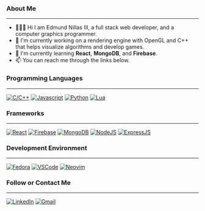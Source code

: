 <!-- ### Hi there 👋 -->

<!--
**edmundnillas3rd/edmundnillas3rd** is a ✨ _special_ ✨ repository because its `README.md` (this file) appears on your GitHub profile.

Here are some ideas to get you started:

- 🔭 I’m currently working on ...
- 🌱 I’m currently learning ...
- 👯 I’m looking to collaborate on ...
- 🤔 I’m looking for help with ...
- 💬 Ask me about ...
- 📫 How to reach me: ...
- 😄 Pronouns: ...
- ⚡ Fun fact: ...
-->


### About Me
---
* 🧑🏻‍🦱 Hi I am Edmund Nillas III, a full stack web developer, and a computer graphics programmer.
* 🔭 I'm currently working on a rendering engine with OpenGL and C++ that helps visualize algorithms and develop games.
* 🌱 I'm currently learning **React**, **MongoDB**, and **Firebase**.
* 📫 You can reach me through the links below.

### Programming Languages
---
[![C/C++](https://img.shields.io/badge/%20-%20C%2FC%2B%2B-green?style=for-the-badge&logo=cplusplus)]()
[![Javascript](https://img.shields.io/badge/%20-Javascript-blueviolet?style=for-the-badge&logo=javascript)]()
[![Python](https://img.shields.io/badge/%20-python-e0722d?style=for-the-badge&logo=python)]()
[![Lua](https://img.shields.io/badge/%20-lua-1bcf42?style=for-the-badge&logo=lua)]()

### Frameworks
---
[![React](https://img.shields.io/badge/%20-react-752243?style=for-the-badge&logo=react)]()
[![Firebase](https://img.shields.io/badge/%20-firebase-356b94?style=for-the-badge&logo=firebase)]()
[![MongoDB](https://img.shields.io/badge/%20-mongodb-cfc61b?style=for-the-badge&logo=mongodb)]()
[![NodeJS](https://img.shields.io/badge/%20-nodejs-b53665?style=for-the-badge&logo=nodedotjs)]()
[![ExpressJS](https://img.shields.io/badge/%20-expressjs-282940?style=for-the-badge&logo=express)]()

### Development Environment
---
[![Fedora](https://img.shields.io/badge/%20-Fedora-e84427?style=for-the-badge&logo=fedora)]()
[![VSCode](https://img.shields.io/badge/%20-VSCode-007ACC?style=for-the-badge&logo=visualstudiocode)]()
[![Neovim](https://img.shields.io/badge/%20-Neovim-52135A?style=for-the-badge&logo=neovim)]()

### Follow or Contact Me
---
[![LinkedIn](https://img.shields.io/badge/Edmund%20Nillas%20III-blue?style=for-the-badge&logo=linkedin)](https://www.linkedin.com/in/edmund-nillas-iii-178a361b6)
[![Gmail](https://img.shields.io/badge/edmundnilllasiii%40gmail.com-brightgreen?style=for-the-badge&logo=gmail)](edmundnillasiii@gmail.com)
